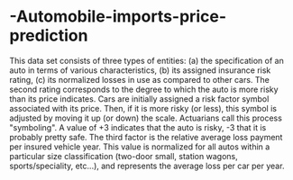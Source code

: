 # -Automobile-imports-price-prediction
This data set consists of three types of entities: (a) the       specification of an auto in terms of various characteristics, (b)       its assigned insurance risk rating, (c) its normalized losses in use       as compared to other cars.  The second rating corresponds to the       degree to which the auto is more risky than its price indicates.       Cars are initially assigned a risk factor symbol associated with its       price.   Then, if it is more risky (or less), this symbol is       adjusted by moving it up (or down) the scale.  Actuarians call this       process "symboling".  A value of +3 indicates that the auto is       risky, -3 that it is probably pretty safe.        The third factor is the relative average loss payment per insured       vehicle year.  This value is normalized for all autos within a       particular size classification (two-door small, station wagons,       sports/speciality, etc...), and represents the average loss per car       per year.
